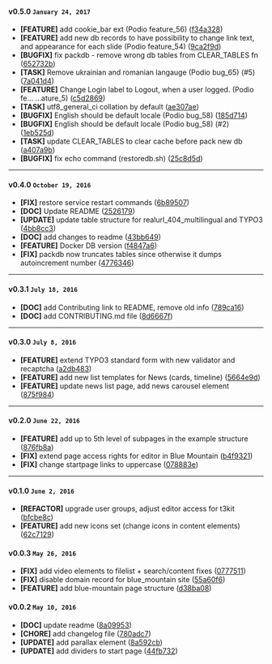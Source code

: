 
#### v0.5.0 `January 24, 2017`
- **[FEATURE]** add cookie_bar ext (Podio feature_56) ([f34a328](https://github.com/t3kit/t3kit_db/commit/f34a328))
- **[FEATURE]** add new db records to have possibility to change link text, and appearance for each slide (Podio feature_54) ([9ca2f9d](https://github.com/t3kit/t3kit_db/commit/9ca2f9d))
- **[BUGFIX]** fix packdb - remove wrong db tables from CLEAR_TABLES fn ([652732b](https://github.com/t3kit/t3kit_db/commit/652732b))
- **[TASK]** Remove ukrainian and romanian langauge (Podio bug_65) (#5) ([7a041d4](https://github.com/t3kit/t3kit_db/commit/7a041d4))
- **[FEATURE]** Change Login label to Logout, when a user logged. (Podio fe… …ature_5) ([c5d2869](https://github.com/t3kit/t3kit_db/commit/c5d2869))
- **[TASK]** utf8_general_ci collation by default ([ae307ae](https://github.com/t3kit/t3kit_db/commit/ae307ae))
- **[BUGFIX]** English should be default locale (Podio bug_58) ([185d714](https://github.com/t3kit/t3kit_db/commit/185d714))
- **[BUGFIX]** English should be default locale (Podio bug_58) (#2) ([1eb525d](https://github.com/t3kit/t3kit_db/commit/1eb525d))
- **[TASK]** update CLEAR_TABLES to clear cache before pack new db ([a407a9b](https://github.com/t3kit/t3kit_db/commit/a407a9b))
- **[BUGFIX]** fix echo command (restoredb.sh) ([25c8d5d](https://github.com/t3kit/t3kit_db/commit/25c8d5d))

***

#### v0.4.0 `October 19, 2016`
- **[FIX]** restore service restart commands ([6b89507](https://github.com/t3kit/t3kit_db/commit/6b89507))
- **[DOC]** Update README ([2526179](https://github.com/t3kit/t3kit_db/commit/2526179))
- **[UPDATE]** update table structure for realurl_404_multilingual and TYPO3 ([4bb8cc3](https://github.com/t3kit/t3kit_db/commit/4bb8cc3))
- **[DOC]** add changes to readme ([43bb649](https://github.com/t3kit/t3kit_db/commit/43bb649))
- **[FEATURE]** Docker DB version ([f4847a6](https://github.com/t3kit/t3kit_db/commit/f4847a6))
- **[FIX]** packdb now truncates tables since otherwise it dumps autoincrement number ([4776346](https://github.com/t3kit/t3kit_db/commit/4776346))

***

#### v0.3.1 `July 18, 2016`
- **[DOC]** add Contributing link to README, remove old info ([789ca16](https://github.com/t3kit/t3kit_db/commit/789ca16))
- **[DOC]** add CONTRIBUTING.md file ([8d6667f](https://github.com/t3kit/t3kit_db/commit/8d6667f))

***

#### v0.3.0 `July 8, 2016`
- **[FEATURE]** extend TYPO3 standard form with new validator and recaptcha ([a2db483](https://github.com/t3kit/t3kit_db/commit/a2db483))
- **[FEATURE]** add new list templates for News (cards, timeline) ([5664e9d](https://github.com/t3kit/t3kit_db/commit/5664e9d))
- **[FEATURE]** update news list page, add news carousel element ([875f984](https://github.com/t3kit/t3kit_db/commit/875f984))

***

#### v0.2.0 `June 22, 2016`
- **[FEATURE]** add up to 5th level of subpages in the example structure ([876fb8a](https://github.com/t3kit/t3kit_db/commit/876fb8a))
- **[FIX]** extend page access rights for editor in Blue Mountain ([b4f9321](https://github.com/t3kit/t3kit_db/commit/b4f9321))
- **[FIX]** change startpage links to uppercase ([078883e](https://github.com/t3kit/t3kit_db/commit/078883e))

***
#### v0.1.0 `June 2, 2016`
- **[REFACTOR]** upgrade user groups, adjust editor access for t3kit ([bfcbe8c](https://github.com/t3kit/t3kit_db/commit/bfcbe8c))
- **[FEATURE]** add new icons set (change icons in content elements) ([62c7129](https://github.com/t3kit/t3kit_db/commit/62c7129))

#### v0.0.3 `May 26, 2016`
- **[FIX]** add video elements to filelist + search/content fixes ([0777511](https://github.com/t3kit/t3kit_db/commit/0777511))
- **[FIX]** disable domain record for blue_mountain site ([55a60f6](https://github.com/t3kit/t3kit_db/commit/55a60f6))
- **[FEATURE]** add blue-mountain page structure ([d38ba08](https://github.com/t3kit/t3kit_db/commit/d38ba08))

#### v0.0.2 `May 10, 2016`
- **[DOC]** update readme ([8a09953](https://github.com/t3kit/t3kit_db/commit/8a09953))
- **[CHORE]** add changelog file ([780adc7](https://github.com/t3kit/t3kit_db/commit/780adc7))
- **[UPDATE]** add parallax element ([8a592cb](https://github.com/t3kit/t3kit_db/commit/8a592cb))
- **[UPDATE]** add dividers to start page ([44fb732](https://github.com/t3kit/t3kit_db/commit/44fb732))

